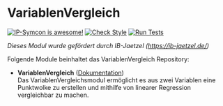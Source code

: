 # VariablenVergleich

[![IP-Symcon is awesome!](https://img.shields.io/badge/IP--Symcon-6.0-blue.svg)](https://www.symcon.de)
[![Check Style](https://github.com/symcon/VariablenVergleich/workflows/Check%20Style/badge.svg)](https://github.com/symcon/VariablenVergleich/actions)
[![Run Tests](https://github.com/symcon/VariablenVergleich/workflows/Run%20Tests/badge.svg)](https://github.com/symcon/VariablenVergleich/actions)

_Dieses Modul wurde gefördert durch IB-Jaetzel (https://ib-jaetzel.de/)_

Folgende Module beinhaltet das VariablenVergleich Repository:

- __VariablenVergleich__ ([Dokumentation](https://www.symcon.de/de/service/dokumentation/modulreferenz/variablenvergleich))  
	Das VariablenVergleichsmodul ermöglicht es aus zwei Variablen eine Punktwolke zu erstellen und mithilfe von linearer Regression vergleichbar zu machen.
